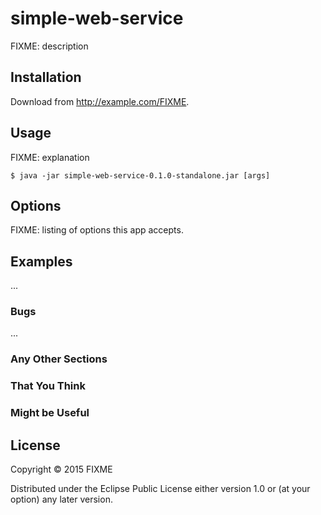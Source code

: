 # simple-web-service

FIXME: description

## Installation

Download from http://example.com/FIXME.

## Usage

FIXME: explanation

    $ java -jar simple-web-service-0.1.0-standalone.jar [args]

## Options

FIXME: listing of options this app accepts.

## Examples

...

### Bugs

...

### Any Other Sections
### That You Think
### Might be Useful

## License

Copyright © 2015 FIXME

Distributed under the Eclipse Public License either version 1.0 or (at
your option) any later version.

